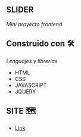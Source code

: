 ## SLIDER

_Mini proyecto frontend_

## Construido con 🛠️

_Lenguajes y librerias_

* HTML
* CSS
* JAVASCRIPT
* JQUERY

## SITE 🗺️

* [Link](https://site-slider.netlify.app/)





